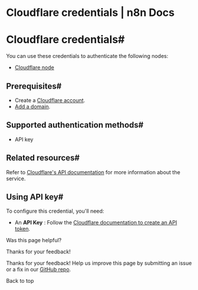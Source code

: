 # Cloudflare credentials | n8n Docs

[ ](https://github.com/n8n-io/n8n-docs/edit/main/docs/integrations/builtin/credentials/cloudflare.md "Edit this page")

# Cloudflare credentials#

You can use these credentials to authenticate the following nodes:

  * [Cloudflare node](../../app-nodes/n8n-nodes-base.cloudflare/)

## Prerequisites#

  * Create a [Cloudflare account](https://developers.cloudflare.com/fundamentals/setup/account/).
  * [Add a domain](https://developers.cloudflare.com/fundamentals/setup/manage-domains/add-site/).

## Supported authentication methods#

  * API key

## Related resources#

Refer to [Cloudflare's API documentation](https://developers.cloudflare.com/fundamentals/api/) for more information about the service.

## Using API key#

To configure this credential, you'll need:

  * An **API Key** : Follow the [Cloudflare documentation to create an API token](https://developers.cloudflare.com/fundamentals/api/get-started/create-token/).

Was this page helpful? 

Thanks for your feedback! 

Thanks for your feedback! Help us improve this page by submitting an issue or a fix in our [GitHub repo](https://github.com/n8n-io/n8n-docs). 

Back to top